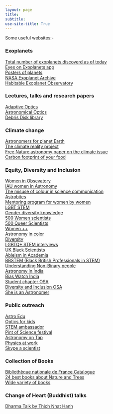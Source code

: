 ```yaml
---
layout: page
title: 
subtitle:
use-site-title: True
---
```


Some useful websites:-

### Exoplanets
[Total number of exoplanets discoverd as of today](https://exoplanets.nasa.gov/) <br />
[Eyes on Exoplanets app](https://exoplanets.nasa.gov/eyes-on-exoplanets/#/) <br />
[Posters of planets](https://exoplanets.nasa.gov/alien-worlds/exoplanet-travel-bureau/) <br />
[NASA Exoplanet Archive](http://exoplanetarchive.ipac.caltech.edu/) <br />
[Habitable Exoplanet Observatory](https://www.jpl.nasa.gov/habex/) <br />

### Lectures, talks and research papers
[Adaptive Optics](https://www.ucolick.org/~max/289/) <br />
[Astronomical Optics](https://subarutelescope.org/staff/guyon/15teaching.web/00AstrOptics.web/content.html) <br />
[Debris Disk library](http://w.astro.berkeley.edu/~kalas/disksite/pages/library.html) <br />

### Climate change
[Astronomers for planet Earth](https://astronomersforplanet.earth/)  <br />
[The climate reality project](https://www.climaterealityproject.org/training) <br />
[Free Nature astronomy paper on the climate issue](https://www.nature.com/articles/s41550-020-01216-9) <br />
[Carbon footprint of your food](https://ourworldindata.org/food-choice-vs-eating-local) <br />

### Equity, Diversity and Inclusion

[Women in Obsevatory](http://womeninobservatory.blogspot.com/) <br />
[IAU women in Astronomy](https://iauwomeninastronomy.org/statistics/international-stats/) <br />
[The misuse of colour in science communication](https://www.nature.com/articles/s41467-020-19160-7)<br />
[Astrobites](https://astrobites.org/about/) <br />
[Mentoring program for women by women](https://www.supernovafoundation.org/)  <br />
[LGBT STEM](https://prideinstem.org/) <br />
[Gender diversity knowledge](https://www.gender-diversity-knowledge.ch/) <br />
[500 Women scientists](https://500womenscientists.org/) <br />
[500 Queer Scientists](https://500queerscientists.com/) <br />
[Women ++](https://www.womenplusplus.ch/) <br />
[Astronomy in color](https://aic.saao.ac.za/events/) <br />
[Diversity](https://www.astrobetter.com/wiki/Diversity) <br />
[LGBTQ+ STEM interviews](https://lgbtstem.wordpress.com/interviews/) <br />
[UK Black Scientists](https://theblackettlabfamily.com/) <br />
[Ableism in Academia](https://www.jstor.org/stable/j.ctv13xprjr)<br />
[BBSTEM (Black British Professionals in STEM)](https://bbstem.co.uk/bbstem-uni-alliance/) <br />
[Understanding Non-Binary people](https://transequality.org/issues/resources/understanding-non-binary-people-how-to-be-respectful-and-supportive) <br />
[Astronomy in India](https://astronomyinindia.github.io/) <br />
[Bias Watch India](https://biaswatchindia.com/about/) <br />
[Student chapter OSA](https://www.osa.org/en-us/get_involved/students/student_chapters/) <br />
[Diversity and Inclusion OSA](https://www.osa.org/en-us/get_involved/diversity_inclusion/) <br />
[She is an Astronomer](https://www.sheisanastronomer.org/history) <br />

### Public outreach
[Astro Edu](https://astroedu.iau.org/en/activities/1624/the-engine-of-life/) <br />
[Optics for kids](https://www.optics4kids.org/home) <br />
[STEM ambassador](https://www.stem.org.uk/stem-ambassadors) <br />
[Pint of Science festival](https://pintofscience.com) <br />
[Astronomy on Tap](https://astronomyontap.org) <br />
[Physics at work](https://www.physicsatwork.com) <br />
[Skype a scientist](https://www.skypeascientist.com) <br />


### Collection of Books

[Bibliothèque nationale de France Catalogue](https://gallica.bnf.fr/accueil/en/content/accueil-en?mode=desktop) <br />
[24 best books about Nature and Trees](https://onetreeplanted.org/blogs/stories/best-books-nature-trees)<br />
[Wide variety of books](http://www.arvindguptatoys.com/) <br />

### Change of Heart (Buddhist) talks
[Dharma Talk by Thich Nhat Hanh](https://www.youtube.com/watch?v=FOD3YE0WD2o&t=1594s) <br />
